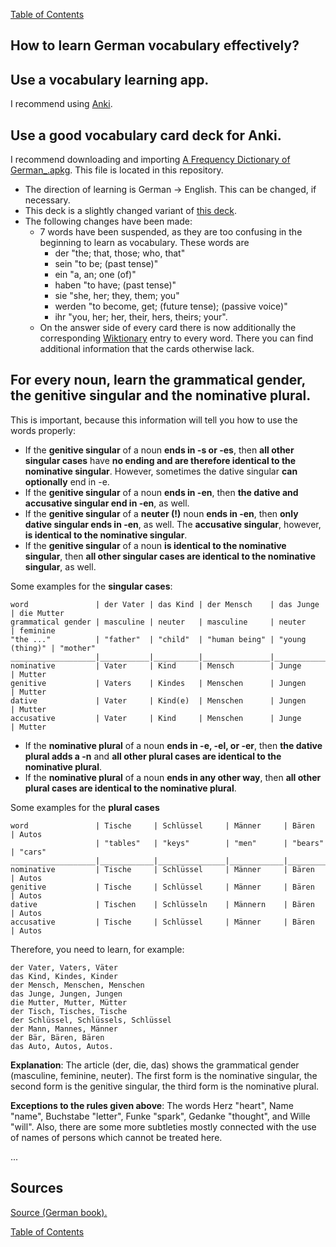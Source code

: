 [Table of Contents](Readme.md)

How to learn German vocabulary effectively?
-

Use a vocabulary learning app.
-

I recommend using [Anki](https://apps.ankiweb.net/).

Use a good vocabulary card deck for Anki.
-

I recommend downloading and importing [A Frequency Dictionary of German_.apkg](https://github.com/deduke-men-a-selanna/angel/raw/5629636d776de47d70176af865f462fc5a0685b1/A%20Frequency%20Dictionary%20of%20German_.apkg). This file is located in this repository.
* The direction of learning is German -> English. This can be changed, if necessary.
* This deck is a slightly changed variant of [this deck](https://ankiweb.net/shared/info/912352287).
* The following changes have been made:
    * 7 words have been suspended, as they are too confusing in the beginning to learn as vocabulary. These words are
        * der "the; that, those; who, that"
        * sein "to be; (past tense)"
        * ein "a, an; one (of)"
        * haben "to have; (past tense)"
        * sie "she, her; they, them; you"
        * werden "to become, get; (future tense); (passive voice)"
        * ihr "you, her; her, their, hers, theirs; your".
    * On the answer side of every card there is now additionally the corresponding [Wiktionary](https://en.wiktionary.org/wiki/Wiktionary:Main_Page) entry to every word. There you can find additional information that the cards otherwise lack.

For every noun, learn the grammatical gender, the genitive singular and the nominative plural.
-

This is important, because this information will tell you how to use the words properly:
* If the **genitive singular** of a noun **ends in -s or -es**, then **all other singular cases** have **no ending and are therefore identical to the nominative singular**. However, sometimes the dative singular **can optionally** end in -e.
* If the **genitive singular** of a noun **ends in -en**, then **the dative and accusative singular end in -en**, as well.
* If the **genitive singular** of a **neuter (!)** noun **ends in -en**, then **only dative singular ends in -en**, as well. The **accusative singular**, however, **is identical to the nominative singular**.
* If the **genitive singular** of a noun **is identical to the nominative singular**, then **all other singular cases are identical to the nominative singular**, as well.

Some examples for the **singular cases**:

    word               | der Vater | das Kind | der Mensch    | das Junge       | die Mutter
    grammatical gender | masculine | neuter   | masculine     | neuter          | feminine
    "the ..."          | "father"  | "child"  | "human being" | "young (thing)" | "mother"
    ___________________|___________|__________|_______________|_________________|_____________
    nominative         | Vater     | Kind     | Mensch        | Junge           | Mutter
    genitive           | Vaters    | Kindes   | Menschen      | Jungen          | Mutter
    dative             | Vater     | Kind(e)  | Menschen      | Jungen          | Mutter
    accusative         | Vater     | Kind     | Menschen      | Junge           | Mutter

* If the **nominative plural** of a noun **ends in -e, -el, or -er**, then **the dative plural adds a -n** and **all other plural cases are identical to the nominative plural**.
* If the **nominative plural** of a noun **ends in any other way**, then **all other plural cases are identical to the nominative plural**.

Some examples for the **plural cases**

    word               | Tische     | Schlüssel     | Männer     | Bären     | Autos
                       | "tables"   | "keys"        | "men"      | "bears"   | "cars"
    ___________________|____________|_______________|____________|___________|____________
    nominative         | Tische     | Schlüssel     | Männer     | Bären     | Autos
    genitive           | Tische     | Schlüssel     | Männer     | Bären     | Autos
    dative             | Tischen    | Schlüsseln    | Männern    | Bären     | Autos
    accusative         | Tische     | Schlüssel     | Männer     | Bären     | Autos

Therefore, you need to learn, for example:

    der Vater, Vaters, Väter
    das Kind, Kindes, Kinder
    der Mensch, Menschen, Menschen
    das Junge, Jungen, Jungen
    die Mutter, Mutter, Mütter
    der Tisch, Tisches, Tische
    der Schlüssel, Schlüssels, Schlüssel
    der Mann, Mannes, Männer
    der Bär, Bären, Bären
    das Auto, Autos, Autos.

**Explanation**: The article (der, die, das) shows the grammatical gender (masculine, feminine, neuter). The first form is the nominative singular, the second form is the genitive singular, the third form is the nominative plural.

**Exceptions to the rules given above**: The words Herz "heart", Name "name", Buchstabe "letter", Funke "spark", Gedanke "thought", and Wille "will". Also, there are some more subtleties mostly connected with the use of names of persons which cannot be treated here.

...

Sources
-

[Source (German book).](https://portal.dnb.de/opac/showFullRecord?currentResultId=kurze+and+deutsche+and+grammatik%26any&currentPosition=34)

[Table of Contents](Readme.md)